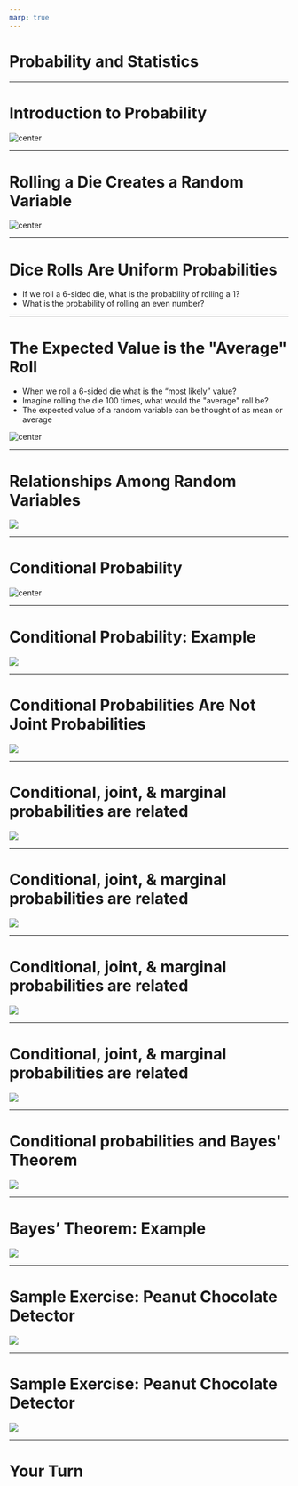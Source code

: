 ```yaml
---
marp: true
---
```


<style>
img[alt~="center"] {
  display: block;
  margin: 0 auto;
}
</style>

# Probability and Statistics

---

# Introduction to Probability

![center](res/prob01.png)

<!--
This lecture focuses on rolling dice as an illustrative example of probability. We will introduce:

- Random variables
- Expected values
- Conditional and joint probability
- Bayes' Theorem

Image Details:
* [prob01.png](http://www.google.com): Copyright Google

-->

---

# Rolling a Die Creates a Random Variable

![center](res/prob02.png)

<!--
X is a random variable, in that it can be any one of 6 values, and it achieves each of these values with a certain probability. In this case, we have a uniform distribution of 1/6. 

Image Details:
* [prob02.png](http://www.google.com): Copyright Google
-->

---

# Dice Rolls Are Uniform Probabilities

* If we roll a 6-sided die, what is the probability of rolling a 1?
* What is the probability of rolling an even number?

<!--
For a die, the probability is equal for each value, but for other distributions the probabilities of achieving certain values
can get much more complicated.

Answers:
* 1/6 
* 1/2 = 1/6+1/6+1/6

-->

---

# The Expected Value is the "Average" Roll

* When we roll a 6-sided die what is the “most likely” value?
* Imagine rolling the die 100 times, what would the "average" roll be?
* The expected value of a random variable can be thought of as mean or average

![center](res/prob03.png)

<!--
Sometimes, we want to know things about a random variable without having to observe it many times. For instance, we might want
to know what value the random variable is “most likely” to achieve. To find this, we use the concept of an expected value.

We commonly think of the expected value as being the mean -- that is, over a long period of time with many observations of the
random variable, the expected value would be the average value we would see.

Answers:
* 3.5 = 1*(1/6) + 2*(1/6) + 3*(1/6) + ... + 6*(1/6)
* 3.5 = (1/100)*(100*1*(1/6) + 100*2*(1/6) + ... + 100*6*(1/6)) 

Image Details:
* [prob03.png](http://www.google.com): Copyright Google
-->

---

# Relationships Among Random Variables 

![](res/probstats01.png)

<!--
We call the relationship between two random variables independent if the value of one random variable does not affect the value of the other. For example, if we roll a die, then flip a coin. Furthermore, we could roll a fair die once observe that it came up a 4, then roll again. These two events are independent.  

We call the relationship between two random variables dependent if the value of one does affect the other. For example, we want to probability that the sum of rolling a die twice is 5, if the first roll is a 3. 

Image Details:
* [probstats01.png](http://www.google.com): Copyright Google
-->

---

# Conditional Probability

![center](res/prob22.png)

<!--
Conditional probability, denoted P(X|Y), is the probability that X occurs given Y has already occured. 

For example, P(sum = 5 | first roll = 3) 
= P(sum = 5 AND first roll = 3)/P(first roll = 3).
We will go through this example in more detail on the next slide. 

Here are two additional definitions that may be useful.
* Joint probability: the probability that both X and Y occur
* Marginal probability: the probability that X occurs


Image Details:
* [prob22.png](http://www.google.com): Copyright Google
-->

---

# Conditional Probability: Example

![](res/probstats06.png)

<!--
Consider the example from the previous slide. Namely, P(sum = 5 | first roll = 3) 
= P(sum = 5 AND first roll = 3)/P(first roll = 3).

Now, we think through the two pieces of this formula. The simpler part is probably the denominator. We have, P(first roll = 3) = 1/6. 

Now, let's talk about the numerator. We have, P(sum = 5 AND first roll = 3). 

How can we get a sum of 5? (1,4) (4,1) (2,3) (3,2).

We see that the only way to have the sum be 5 with a first roll of 3 is to roll a 2 on the second roll. Thus, the numerator, P(sum = 5 AND first roll = 3), is equivalent to P(second roll = 2 AND first roll = 3). These are now independent events and we can calculate their joint probability as the product of the individual probabilities. That is, P(second roll = 2 AND first roll = 3) = (1/6)(1/6) = 1/36.

Therefore, we have  
P(sum = 5 | first roll = 3) = (1/36)/(1/6) = 1/6. 

Image Details:
* [probstats06.png](http://www.google.com): Copyright Google
-->

---

# Conditional Probabilities Are Not Joint Probabilities

![](res/prob24.png)

<!--
The conditional probability is what we calculated on the previous slide. 

Let's look at the joint probability in this example. Here we are saying we roll a 2 and a 3 (but we are not being particular about the order). So we could first roll a 2, then a 3 or vice versa. So the numerator is 2, which is the total number of ways to roll a 2 and a 3 (when order doesn't matter). The denominator is the total number of combinations for two rolls. That is, (1, 1), (1, 2), (1,3), ... (1,6), (2,1), (2,2), ...(2,6), ... (6,6). There are 36 = 6*6 total possibilities. Therefore, we compute the joint probaility of rolling a 2 and a 3 to be 2/36. 

Finally, let's look at the probability that the sum is 5. From the previous slide we saw that the possible ways to have the sum = 5 are given by (1,4), (4,1), (2,3), (3,2). There are four possibilities out of the 36 total combinations for two rolls. Therefore, the probability that the sum equals 5 is 4/36.

Image Details:
* [prob24.png](http://www.google.com): Copyright Google
-->

---

# Conditional, joint, & marginal probabilities are related

![](res/prob25.png)

<!--
The conditional probability between two independent events is simply the probility of X occuring. 

Image Details:
* [prob25.png](http://www.google.com): Copyright Google
-->

---

# Conditional, joint, & marginal probabilities are related

![](res/probstats02.png)

<!--
We can recover the probability of X from summing the conditional probability of X given Y times the probability of Y. 

Image Details:
* [probstats02.png](http://www.google.com): Copyright Google
-->

---

# Conditional, joint, & marginal probabilities are related

![](res/prob27.png)

<!--
We can recover the probability of X from summing the joint probabiities of X and Y. 

Image Details:
* [prob27.png](http://www.google.com): Copyright Google
-->

---

# Conditional, joint, & marginal probabilities are related

![](res/prob28.png)

<!--
Let's review the formulae we saw on the previous slides. 

Image Details:
* [prob28.png](http://www.google.com): Copyright Google
-->

---

# Conditional probabilities and Bayes' Theorem

![](res/prob36.png)

<!--
Bayes' Theorem is a powerful result in probability. It allows us to recover P(X|Y) if we know the probability of the reverse implication P(Y|X). 

This theorem will come up again when we talk about using Naive Bayes in machine learning. 

Image Details:
* [prob36.png](http://www.google.com): Copyright Google
-->

---

# Bayes’ Theorem: Example

![](res/probstats03.png)

<!--
Let's look at an example. 

Suppose we want to calculate P(first die = 3 | sum = 5). Note this is the reverse implication from our previous example which was P(sum = 5 | first roll = 3).

We can use Bayes' Theorem and the conditional probability that we already computed. 

Image Details:
* [probstats03.png](http://www.google.com): Copyright Google
-->

---

# Sample Exercise: Peanut Chocolate Detector

![](res/probstats04.png)

<!--
Bayes’ Theorems might seem unnecessarily complicated for solving dice problems, but it can be very useful in Machine Learning
contexts.

*(5-10 mins) Give students time to think about this problem in groups. Prompt them for P(p|d), P(d|p) and P(not d|not p) to get them started. *

Image Details:
* [probstats04.png](http://www.google.com): Copyright Google
-->

---

# Sample Exercise: Peanut Chocolate Detector

![](res/probstats05.png)

<!--
Ask students to discuss the implications of P(p|d) being very low even when P(d|p) and P(not d|not p) are high.

Image Details:
* [probstats05.png](http://www.google.com): Copyright Google
-->

---

# Your Turn

<!--
Now let's take a look at the lab where we will work with these ideas in more detail. 
-->
